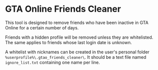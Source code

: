 # GTA Online Friends Cleaner

This tool is designed to remove friends who have been inactive in GTA Online for a certain number of days.

Friends with a hidden profile will be removed unless they are whitelisted. The same applies to friends whose last login date is unknown.

A whitelist with nicknames can be created in the user's personal folder `%userprofile%\.gtao_friends_cleaner\`.
It should be a text file named `ignore_list.txt` containing one name per line.